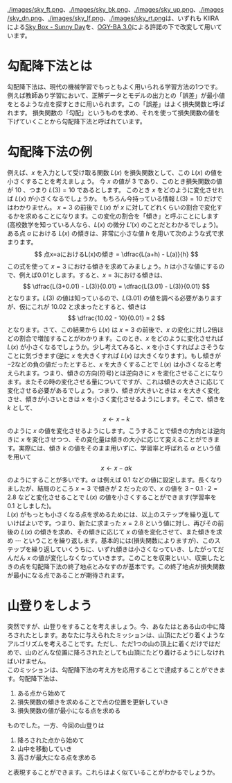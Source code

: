 [./images/sky_ft.png](./images/sky_ft.png)、[./images/sky_bk.png](./images/sky_bk.png)、[./images/sky_up.png](./images/sky_up.png)、[./images/sky_dn.png](./images/sky_dn.png)、[./images/sky_lf.png](./images/sky_lf.png)、[./images/sky_rt.png](./images/sky_rt.png)は、いずれも KIIRA による[Sky Box - Sunny Day](https://opengameart.org/content/sky-box-sunny-day)を、[OGY-BA 3.0](http://static.opengameart.org/OGA-BY-3.0.txt)による許諾の下で改変して用いています。

# 勾配降下法とは
勾配降下法は、現代の機械学習でもっともよく用いられる学習方法の1つです。
例えば教師あり学習において、正解データとモデルの出力との「誤差」が最小値をとるような点を探すときに用いられます。この「誤差」はよく損失関数と呼ばれます。
損失関数の「勾配」というものを求め、それを使って損失関数の値を下げていくことから勾配降下法と呼ばれています。

# 勾配降下法の例

例えば、$x$ を入力として受け取る関数 $L(x)$ を損失関数として、この $L(x)$ の値を小さくすることを考えましょう。
今 $x$ の値が $3$ であり、このとき損失関数の値が $10$ 、つまり $L(3)=10$ であるとします。
このとき $x$ をどのように変化させれば $L(x)$ が小さくなるでしょうか。
もちろん今持っている情報 $L(3)=10$ だけではわかりません。
$x=3$ の前後で $L(x)$ が $x$ に対してどれくらいの割合で変化するかを求めることになります。この変化の割合を「傾き」と呼ぶことにします(高校数学を知っている人なら、$L(x)$ の微分 $L'(x)$ のことだとわかるでしょう)。
ある点 $a$ における $L(x)$ の傾きは、非常に小さな値 $h$ を用いて次のような式で求まります。
$$
  点x=aにおけるL(x)の傾き = \dfrac{L(a+h) - L(a)}{h}
$$
この式を使って $x=3$ における傾きを求めてみましょう。$h$ は小さな値にするので、例えば0.01とします。すると、$x=3$における傾きは、
$$
  \dfrac{L(3+0.01) - L(3)}{0.01} = \dfrac{L(3.01) - L(3)}{0.01}
$$
となります。$L(3)$ の値は知っているので、$L(3.01)$ の値を調べる必要がありますが、仮にこれが $10.02$ と求まったとすると、傾きは
$$
  \dfrac{10.02 - 10}{0.01} = 2
$$
となります。さて、この結果から $L(x)$ は $x=3$ の前後で、$x$ の変化に対し2倍ほどの割合で増加することがわかります。このとき、$x$ をどのように変化させれば $L(x)$ が小さくなるでしょうか。少し考えてみると、$x$ を小さくすればよさそうなことに気づきます(逆に $x$ を大きくすれば $L(x)$ は大きくなります)。もし傾きが$-2$などの負の値だったとすると、$x$ を大きくすることで $L(x)$ は小さくなると考えられます。つまり、傾きの方向(符号)とは逆向きに $x$ を変化させることになります。またその時の変化させる量についてですが、これは傾きの大きさに応じて変化させる必要があるでしょう。つまり、傾きが大きいときは $x$ を大きく変化させ、傾きが小さいときは $x$ を小さく変化させるようにします。そこで、傾きを $k$ として、
$$
  x \leftarrow x - k
$$
のように $x$ の値を変化させるようにします。こうすることで傾きの方向とは逆向きに $x$ を変化させつつ、その変化量は傾きの大小に応じて変えることができます。実際には、傾き $k$ の値をそのまま用いずに、学習率と呼ばれる $\alpha$ という値を用いて
$$
  x \leftarrow x - \alpha k
$$
のようにすることが多いです。$\alpha$ は例えば $0.1$ などの値に設定します。長くなりましたが、結局のところ $x=3$ で傾きが $2$ だったので、$x$ の値を $3 - 0.1 \cdot 2=2.8$ などと変化させることで $L(x)$ の値を小さくすることができます(学習率を $0.1$ としました)。  
$L(x)$ がもっとも小さくなる点を求めるためには、以上のステップを繰り返していけばよいです。つまり、新たに求まった $x=2.8$ という値に対し、再びその前後の $L(x)$ の傾きを求め、その傾きに応じて $x$ の値を変化させて、また傾きを求め $\cdots$ ということを繰り返します。基本的には(損失関数によりますが)、このステップを繰り返していくうちに、いずれ傾きは小さくなっていき、したがってだんだん $x$ の値が変化しなくなっていきます。このことを収束といい、収束したときの点を勾配降下法の終了地点とみなすのが基本です。この終了地点が損失関数が最小になる点であることが期待されます。

# 山登りをしよう
突然ですが、山登りをすることを考えましょう。今、あなたはとある山の中に降ろされたとします。あなたに与えられたミッションは、山頂にたどり着くようなアルゴリズムを考えることです。ただし、ただ1つの山の頂上に着くだけではだめで、山のどんな位置に降ろされたとしても山頂にたどり着けるようにしなければいけません。  
このミッションは、勾配降下法の考え方を応用することで達成することができます。勾配降下法は、

1. ある点から始めて
2. 損失関数の傾きを求めることで点の位置を更新していき
3. 損失関数の値が最小になる点を求める

ものでした。一方、今回の山登りは

1. 降ろされた点から始めて
2. 山中を移動していき
3. 高さが最大になる点を求める

と表現することができます。これらはよく似ていることがわかるでしょうか。
